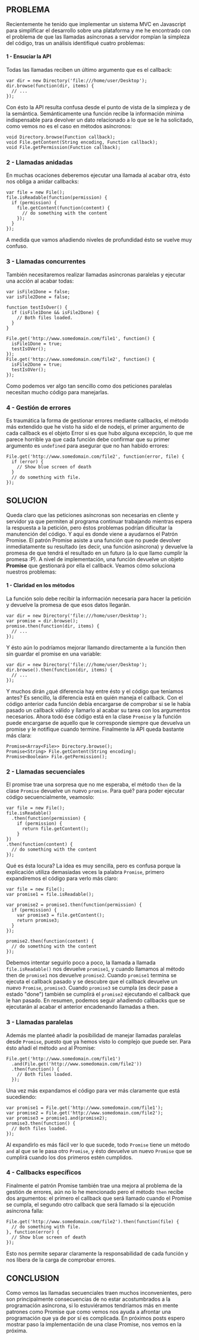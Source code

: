 ## PROBLEMA

Recientemente he tenido que implementar un sistema MVC en Javascript para simplificar el desarrollo sobre una plataforma y me he encontrado con el problema de que las llamadas asíncronas a servidor rompían la simpleza del código, tras un análisis identifiqué cuatro problemas:

#### 1 - Ensuciar la API

Todas las llamadas reciben un último argumento que es el callback:

    var dir = new Directory('file:///home/user/Desktop');
    dir.browse(function(dir, items) {
      // ...
    });
    

Con ésto la API resulta confusa desde el punto de vista de la simpleza y de la semántica. Semánticamente una función recibe la información mínima indispensable para devolver un dato relacionado a lo que se le ha solicitado, como vemos no es el caso en métodos asíncronos:

    void Directory.browse(Function callback);
    void File.getContent(String encoding, Function callback);
    void File.getPermission(Function callback);
    

<!--more Seguir leyendo → -->

### 2 - Llamadas anidadas

En muchas ocaciones deberemos ejecutar una llamada al acabar otra, ésto nos obliga a anidar callbacks:

    var file = new File();
    file.isReadable(function(permission) {
      if (permission) {
        file.getContent(function(content) {
          // do something with the content
        });
      }
    });
    

A medida que vamos añadiendo niveles de profundidad ésto se vuelve muy confuso.

### 3 - Llamadas concurrentes

También necesitaremos realizar llamadas asíncronas paralelas y ejecutar una acción al acabar todas:

    var isFile1Done = false;
    var isFile2Done = false;
    
    function testIsOver() {
      if (isFile1Done && isFile2Done) {
        // Both files loaded.
      }
    }
    
    File.get('http://www.somedomain.com/file1', function() {
      isFile1Done = true;
      testIsOVer();
    });
    File.get('http://www.somedomain.com/file2', function() {
      isFile2Done = true;
      testIsOVer();
    });
    

Como podemos ver algo tan sencillo como dos peticiones paralelas necesitan mucho código para manejarlas.

### 4 - Gestión de errores

Es traumática la forma de gestionar errores mediante callbacks, el método más extendido que he visto ha sido el de nodejs, el primer argumento de cada callback es el objeto Error si es que hubo alguna excepción, lo que me parece horrible ya que cada función debe confirmar que su primer argumento es `undefined` para asegurar que no han habido errores:

    File.get('http://www.somedomain.com/file2', function(error, file) {
      if (error) {
        // Show blue screen of death
      }
      // do something with file.
    });
    

## SOLUCION

Queda claro que las peticiones asíncronas son necesarias en cliente y servidor ya que permiten al programa continuar trabajando mientras espera la respuesta a la petición, pero éstos problemas podrían dificultar la manutención del código. Y aquí es donde viene a ayudarnos el Patrón Promise. El patrón Promise asiste a una función que no puede devolver inmediatamente su resultado (es decir, una función asíncrona) y devuelve la promesa de que tendrá el resultado en un futuro (a lo que llamo cumplir la promesa :P). A nivel de implementación, una función devuelve un objeto **Promise** que gestionará por ella el callback. Veamos cómo soluciona nuestros problemas:

#### 1 - Claridad en los métodos

La función solo debe recibir la información necesaria para hacer la petición y devuelve la promesa de que esos datos llegarán.

    var dir = new Directory('file:///home/user/Desktop');
    var promise = dir.browse();
    promise.then(function(dir, items) {
      // ...
    });
    

Y ésto aún lo podríamos mejorar llamando directamente a la función then sin guardar el promise en una variable:

    var dir = new Directory('file:///home/user/Desktop');
    dir.browse().then(function(dir, items) {
      // ...
    });
    

Y muchos dirán ¿qué diferencia hay entre ésto y el código que teníamos antes? Es sencillo, la diferencia está en quién maneja el callback. Con el código anterior cada función debía encargarse de comprobar si se le había pasado un callback válido y llamarlo al acabar su tarea con los argumentos necesarios. Ahora todo ése código está en la clase `Promise` y la función puede encargarse de aquello que le corresponde siempre que devuelva un promise y le notifique cuando termine. Finalmente la API queda bastante más clara:

    Promise<Array<File>> Directory.browse();
    Promise<String> File.getContent(String encoding);
    Promise<Boolean> File.getPermission();
    

### 2 - Llamadas secuenciales

El promise trae una sorpresa que no me esperaba, el método `then` de la clase `Promise` devuelve un nuevo `promise`. Para qué? para poder ejecutar código secuencialmente, veamoslo:

    var file = new File();
    file.isReadable()
      .then(function(permission) {
        if (permission) {
          return file.getContent();
        }
    })
    .then(function(content) {
      // do something with the content
    });
    

Qué es ésta locura? La idea es muy sencilla, pero es confusa porque la explicación utiliza demasiadas veces la palabra `Promise`, primero expandiremos el código para verlo más claro:

    var file = new File();
    var promise1 = file.isReadable();
    
    var promise2 = promise1.then(function(permission) {
      if (permission) {
        var promise3 = file.getContent();
        return promise3;
      }
    });
    
    promise2.then(function(content) {
      // do something with the content
    });
    

Debemos intentar seguirlo poco a poco, la llamada a llamada `file.isReadable()` nos devuelve `promise1`, y cuando llamamos al método then de `promise1` nos devuelve `promise2`. Cuando `promise1` termina se ejecuta el callback pasado y se descubre que el callback devuelve un nuevo `Promise`, `promise3`. Cuando `promise3` se cumpla (es decir pase a estado "done") también se cumplirá el `promise2` ejecutando el callback que le han pasado. En resumen, podemos seguir añadiendo callbacks que se ejecutarán al acabar el anterior encadenando llamadas a then.

### 3 - Llamadas paralelas

Además me planteé añadir la posibilidad de manejar llamadas paralelas desde `Promise`, puesto que ya hemos visto lo complejo que puede ser. Para ésto añadí el método `and` al Promise:

    File.get('http://www.somedomain.com/file1')
      .and(File.get('http://www.somedomain.com/file2'))
      .then(function() {
        // Both files loaded.
      });
    

Una vez más expandamos el código para ver más claramente que está sucediendo:

    var promise1 = File.get('http://www.somedomain.com/file1');
    var promise2 = File.get('http://www.somedomain.com/file2');
    var promise3 = promise1.and(promise2);
    promise3.then(function() {
      // Both files loaded.
    });
    

Al expandirlo es más fácil ver lo que sucede, todo `Promise` tiene un método `and` al que se le pasa otro `Promise`, y ésto devuelve un nuevo `Promise` que se cumplirá cuando los dos primeros estén cumplidos.

### 4 - Callbacks específicos

Finalmente el patrón Promise también trae una mejora al problema de la gestión de errores, aún no lo he mencionado pero el método `then` recibe dos argumentos: el primero el callback que será llamado cuando el Promise se cumpla, el segundo otro callback que será llamado si la ejecución asíncrona falla:

    File.get('http://www.somedomain.com/file2').then(function(file) {
      // do something with file.
    }, function(error) {
      // Show blue screen of death
    });
    

Esto nos permite separar claramente la responsabilidad de cada función y nos libera de la carga de comprobar errores.

## CONCLUSION

Como vemos las llamadas secuenciales traen muchos inconvenientes, pero son principalmente consecuencias de no estar acostumbrados a la programación asíncrona, si lo estuviéramos tendríamos más en mente patrones como Promise que como vemos nos ayuda a afrontar una programación que ya de por sí es complicada. En próximos posts espero mostrar paso la implementación de una clase Promise, nos vemos en la próxima.
